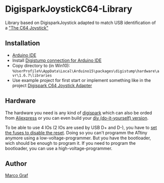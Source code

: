 # DigisparkJoystickC64-Library
Library based on DigisparkJoystick adapted to match USB identification of a ["The C64 Joystick"](https://retrogames.biz/thec64-joystick)

## Installation
* [Arduino IDE](https://www.arduino.cc/en/main/software)
* Install [Digistump connection for Arduino IDE](https://digistump.com/wiki/digispark/tutorials/connecting)
* Copy directory to (in Win10): `%UserProfile%\AppData\Local\Arduino15\packages\digistump\hardware\avr\1.6.7\libraries`
* Use example project for first start or implement something like in the project [Digispark C64 Joystick Adapter](https://github.com/grafmar/Digispark_C64_Joystick_Adapter)

## Hardware
The hardware you need is any kind of [digispark](http://digistump.com/products/1) which can also be orded from [Aliexpress](https://www.aliexpress.com/wholesale?SearchText=digispark) or you can even build your [diy (do-it-yourself) version](https://www.instructables.com/Digispark-DIY-The-smallest-USB-Arduino/).

To be able to use 4 IOs (2 IOs are used by USB D+ and D-), you have to [set the fuses to disable the reset](http://thetoivonen.blogspot.com/2015/12/fixing-pin-p5-or-6-on-digispark-clones.html). Doing so you can't programm the ATtiny anymore using a low-voltage-programmer. But you have the bootloader, wich should be enough to program it. If you need to program the bootloader, you can use a high-voltage-programmer.

## Author
[Marco Graf](https://github.com/grafmar)
